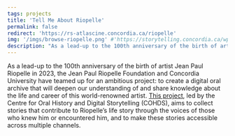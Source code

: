 ```yaml
---
tags: projects
title: 'Tell Me About Riopelle'
permalink: false
redirect: 'https://rs-atlascine.concordia.ca/riopelle'
img: '/imgs/browse-riopelle.png' #'https://storytelling.concordia.ca/wp-content/uploads/2022/01/Jean-Paul-Riopelle-at-his-Atelier-Durantin-in-Paris-1952-Photo-John-Craven-1030x699.jpeg'
description: "As a lead-up to the 100th anniversary of the birth of artist Jean Paul Riopelle in 2023, the Jean Paul Riopelle Foundation and Concordia University have teamed up for an ambitious project: to create a digital oral archive that will deepen our understanding of and share knowledge about the life and career of this world-renowned artist. This project, led by the Centre for Oral History and Digital Storytelling (COHDS), aims to collect stories that contribute to Riopelle’s life story through the voices of those who knew him or encountered him, and to make these stories accessible across multiple channels. Lorem ipsum dolor sit amet, consectetur adipiscing elit. Sed euismod, nisi id tincidunt suscipit, neque urna posuere risus, nec congue libero mi nec felis. Aliquam erat volutpat. Suspendisse potenti. Ut accumsan consequat lectus. Vestibulum non maximus tellus. Pellentesque habitant morbi tristique senectus et netus et malesuada fames ac turpis egestas. Suspendisse ut viverra purus, ut feugiat justo. Fusce vehicula iaculis arcu et malesuada. Proin nec tincidunt tellus. Aliquam pharetra gravida vestibulum. Donec et ligula consectetur, iaculis mauris id, venenatis est. Integer vel elit purus. Integer faucibus turpis ac felis iaculis pharetra. Suspendisse potenti. Lorem ipsum dolor sit amet, consectetur adipiscing elit. Sed euismod, nisi id tincidunt suscipit, neque urna posuere risus, nec congue libero mi nec felis. Aliquam erat volutpat. Suspendisse potenti. Ut accumsan consequat lectus. Vestibulum non maximus tellus. Pellentesque habitant morbi tristique senectus et netus et malesuada fames ac turpis egestas. Suspendisse ut viverra purus, ut feugiat justo. Fusce vehicula iaculis arcu et malesuada. Proin nec tincidunt tellus. Aliquam pharetra gravida vestibulum. Donec et ligula consectetur, iaculis mauris id, venenatis est. Integer vel elit purus. Integer faucibus turpis ac felis iaculis pharetra. Suspendisse potenti."
---
```


As a lead-up to the 100th anniversary of the birth of artist Jean Paul Riopelle in 2023, the Jean Paul Riopelle Foundation and Concordia University have teamed up for an ambitious project: to create a digital oral archive that will deepen our understanding of and share knowledge about the life and career of this world-renowned artist. [This project](https://storytelling.concordia.ca/raconte-moi-riopelle/), led by the Centre for Oral History and Digital Storytelling (COHDS), aims to collect stories that contribute to Riopelle’s life story through the voices of those who knew him or encountered him, and to make these stories accessible across multiple channels.
